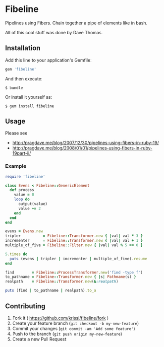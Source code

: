 # Fibeline

Pipelines using Fibers. Chain together a pipe of elements like in bash.
 
All of this cool stuff was done by Dave Thomas. 

## Installation

Add this line to your application's Gemfile:

```ruby
gem 'fibeline'
```

And then execute:

    $ bundle

Or install it yourself as:

    $ gem install fibeline

## Usage

Please see 

 * http://pragdave.me/blog/2007/12/30/pipelines-using-fibers-in-ruby-19/
 * http://pragdave.me/blog/2008/01/01/pipelines-using-fibers-in-ruby-19part-ii/
 
### Example
```ruby
require 'fibeline'

class Evens < Fibeline::GenericElement
  def process
    value = 0
    loop do
      output(value)
      value += 2
    end
  end
end

evens = Evens.new
tripler          = Fibeline::Transformer.new { |val| val * 3 }
incrementer      = Fibeline::Transformer.new { |val| val + 1 }
multiple_of_five = Fibeline::Filter.new { |val| val % 5 == 0 }

5.times do
  puts (evens | tripler | incrementer | multiple_of_five).resume
end
```

```ruby
find        = Fibeline::ProcessTransformer.new('find -type f')
to_pathname = Fibeline::Transformer.new { |s| Pathname(s) }
realpath    = Fibeline::Transformer.new(&:realpath)

puts (find | to_pathname | realpath).to_a
```

## Contributing

1. Fork it ( https://github.com/krissi/fibeline/fork )
2. Create your feature branch (`git checkout -b my-new-feature`)
3. Commit your changes (`git commit -am 'Add some feature'`)
4. Push to the branch (`git push origin my-new-feature`)
5. Create a new Pull Request
